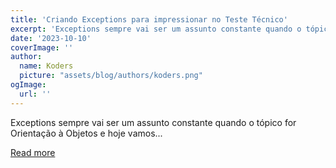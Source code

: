 ```yaml
---
title: 'Criando Exceptions para impressionar no Teste Técnico'
excerpt: 'Exceptions sempre vai ser um assunto constante quando o tópico for Orientação à Objetos e hoje vamos...'
date: '2023-10-10'
coverImage: ''
author:
  name: Koders
  picture: "assets/blog/authors/koders.png"
ogImage:
  url: ''
---
```


Exceptions sempre vai ser um assunto constante quando o tópico for Orientação à Objetos e hoje vamos...

[Read more](https://dev.to/he4rt/criando-exceptions-para-impressionar-no-teste-tecnico-2nie)
